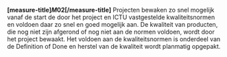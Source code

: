 <!-- begin: measure composite=true -->
**[measure-title]$M02$[/measure-title]**
Projecten bewaken zo snel mogelijk vanaf de start de door het project en ICTU vastgestelde kwaliteitsnormen en voldoen daar zo snel en goed mogelijk aan. De kwaliteit van producten, die nog niet zijn afgerond of nog niet aan de normen voldoen, wordt door het project bewaakt. Het voldoen aan de kwaliteitsnormen is onderdeel van de Definition of Done en herstel van de kwaliteit wordt planmatig opgepakt.
<!-- end: measure -->
